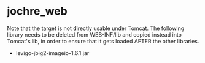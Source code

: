 jochre_web
==========

Note that the target is not directly usable under Tomcat.
The following library needs to be deleted from WEB-INF/lib and copied instead into Tomcat's lib, in order to ensure that it gets loaded AFTER the other libraries.

* levigo-jbig2-imageio-1.6.1.jar
